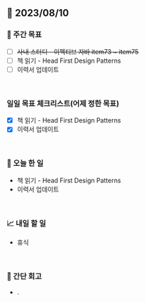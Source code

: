 ## 📅 2023/08/10


### 👏 주간 목표

- [ ] ~~사내 스터디 - 이펙티브 자바 item73 ~ item75~~
- [ ] 책 읽기 - Head First Design Patterns
- [ ] 이력서 업데이트

<br/>

### 일일 목표 체크리스트(어제 정한 목표)

- [x] 책 읽기 - Head First Design Patterns
- [x] 이력서 업데이트

<br/>

### 💯 오늘 한 일

- 책 읽기 - Head First Design Patterns
- 이력서 업데이트

<br/>

### 📈 내일 할 일

- 휴식

<br/>

### 🤔 간단 회고

- .
 

